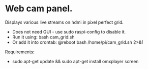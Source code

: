 Web cam panel.
============

Displays various live streams on hdmi in pixel perfect grid.

* Does not need GUI - use sudo raspi-config to disable it.
* Run it using: bash cam_grid.sh
* Or add it into crontab: @reboot bash /home/pi/cam_grid.sh 2>&1

Requirements:
* sudo apt-get update && sudo apt-get install omxplayer screen
